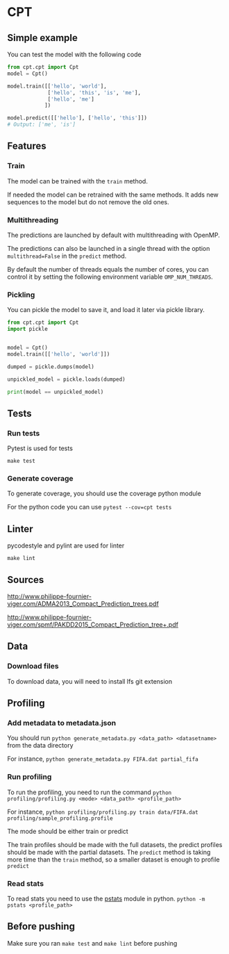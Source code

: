 # CPT

## Simple example

You can test the model with the following code

```python
from cpt.cpt import Cpt
model = Cpt()

model.train([['hello', 'world'],
             ['hello', 'this', 'is', 'me'],
             ['hello', 'me']
            ])

model.predict([['hello'], ['hello', 'this']])
# Output: ['me', 'is']
```

## Features
### Train

The model can be trained with the `train` method.

If needed the model can be retrained with the same methods. It adds new sequences to the model but do not remove the old ones.

### Multithreading

The predictions are launched by default with multithreading with OpenMP.

The predictions can also be launched in a single thread with the option `multithread=False` in the `predict` method.

By default the number of threads equals the number of cores, you can control it by setting the following environment variable `OMP_NUM_THREADS`.

### Pickling

You can pickle the model to save it, and load it later via pickle library.
```python
from cpt.cpt import Cpt
import pickle


model = Cpt()
model.train([['hello', 'world']])

dumped = pickle.dumps(model)

unpickled_model = pickle.loads(dumped)

print(model == unpickled_model)
```

## Tests
### Run tests
Pytest is used for tests

`make test`

### Generate coverage
To generate coverage, you should use the coverage python module

For the python code you can use `pytest --cov=cpt tests`

## Linter
pycodestyle and pylint are used for linter

`make lint`

## Sources
http://www.philippe-fournier-viger.com/ADMA2013_Compact_Prediction_trees.pdf

http://www.philippe-fournier-viger.com/spmf/PAKDD2015_Compact_Prediction_tree+.pdf

## Data
### Download files
To download data, you will need to install lfs git extension

## Profiling
### Add metadata to metadata.json
You should run `python generate_metadata.py <data_path> <datasetname>` from the data directory

For instance, `python generate_metadata.py FIFA.dat partial_fifa`

### Run profiling
To run the profiling, you need to run the command `python profiling/profiling.py <mode> <data_path> <profile_path>`

For instance, `python profiling/profiling.py train data/FIFA.dat profiling/sample_profiling.profile`

The mode should be either train or predict

The train profiles should be made with the full datasets, the predict profiles should be made with the partial datasets. The `predict` method is taking more time than the `train` method, so a smaller dataset is enough to profile `predict`

### Read stats
To read stats you need to use the [pstats](https://docs.python.org/3/library/profile.html) module in python. `python -m pstats <profile_path>`

## Before pushing
Make sure you ran `make test` and `make lint` before pushing
